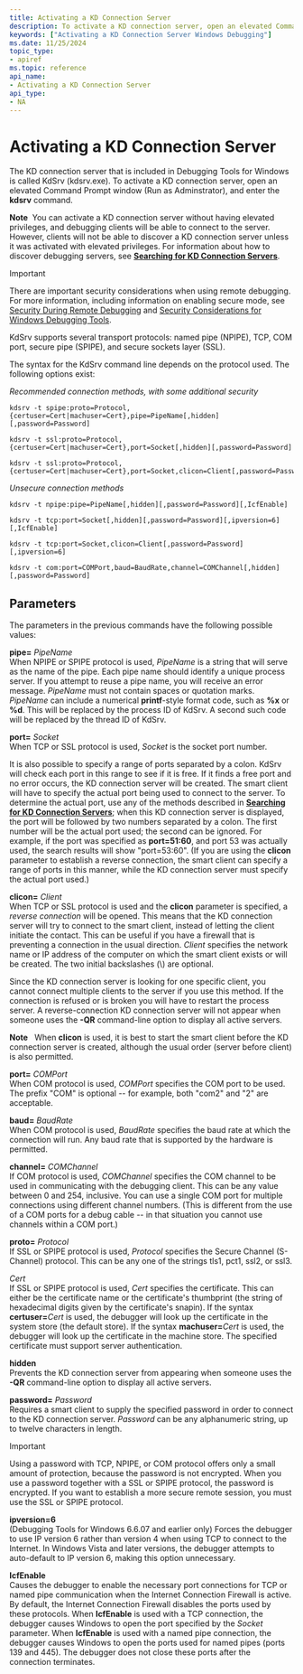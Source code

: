 ```yaml
---
title: Activating a KD Connection Server
description: To activate a KD connection server, open an elevated Command Prompt window (Run as Adminstrator), and enter the kdsrv command.
keywords: ["Activating a KD Connection Server Windows Debugging"]
ms.date: 11/25/2024
topic_type:
- apiref
ms.topic: reference
api_name:
- Activating a KD Connection Server
api_type:
- NA
---
```


# Activating a KD Connection Server

The KD connection server that is included in Debugging Tools for Windows is called KdSrv (kdsrv.exe). To activate a KD connection server, open an elevated Command Prompt window (Run as Adminstrator), and enter the **kdsrv** command.

**Note**  You can activate a KD connection server without having elevated privileges, and debugging clients will be able to connect to the server. However, clients will not be able to discover a KD connection server unless it was activated with elevated privileges. For information about how to discover debugging servers, see [**Searching for KD Connection Servers**](searching-for-kd-connection-servers.md).
 
> [!IMPORTANT]
> There are important security considerations when using remote debugging. For more information, including information on enabling secure mode, see [Security During Remote Debugging](security-during-remote-debugging.md) and [Security Considerations for Windows Debugging Tools](security-considerations.md).

KdSrv supports several transport protocols: named pipe (NPIPE), TCP, COM port, secure pipe (SPIPE), and secure sockets layer (SSL).

The syntax for the KdSrv command line depends on the protocol used. The following options exist:

*Recommended connection methods, with some additional security*

```console
kdsrv -t spipe:proto=Protocol,{certuser=Cert|machuser=Cert},pipe=PipeName[,hidden][,password=Password] 

kdsrv -t ssl:proto=Protocol,{certuser=Cert|machuser=Cert},port=Socket[,hidden][,password=Password] 

kdsrv -t ssl:proto=Protocol,{certuser=Cert|machuser=Cert},port=Socket,clicon=Client[,password=Password] 
```

*Unsecure connection methods*

```console
kdsrv -t npipe:pipe=PipeName[,hidden][,password=Password][,IcfEnable] 

kdsrv -t tcp:port=Socket[,hidden][,password=Password][,ipversion=6][,IcfEnable] 

kdsrv -t tcp:port=Socket,clicon=Client[,password=Password][,ipversion=6] 

kdsrv -t com:port=COMPort,baud=BaudRate,channel=COMChannel[,hidden][,password=Password] 
```

## Parameters

The parameters in the previous commands have the following possible values:

<span id="________pipe_________PipeName"></span><span id="________pipe_________pipename"></span><span id="________PIPE_________PIPENAME"></span> **pipe=** *PipeName*  
When NPIPE or SPIPE protocol is used, *PipeName* is a string that will serve as the name of the pipe. Each pipe name should identify a unique process server. If you attempt to reuse a pipe name, you will receive an error message. *PipeName* must not contain spaces or quotation marks. *PipeName* can include a numerical **printf**-style format code, such as **%x** or **%d**. This will be replaced by the process ID of KdSrv. A second such code will be replaced by the thread ID of KdSrv.

<span id="________port_________Socket"></span><span id="________port_________socket"></span><span id="________PORT_________SOCKET"></span> **port=** *Socket*  
When TCP or SSL protocol is used, *Socket* is the socket port number.

It is also possible to specify a range of ports separated by a colon. KdSrv will check each port in this range to see if it is free. If it finds a free port and no error occurs, the KD connection server will be created. The smart client will have to specify the actual port being used to connect to the server. To determine the actual port, use any of the methods described in [**Searching for KD Connection Servers**](searching-for-kd-connection-servers.md); when this KD connection server is displayed, the port will be followed by two numbers separated by a colon. The first number will be the actual port used; the second can be ignored. For example, if the port was specified as **port=51:60**, and port 53 was actually used, the search results will show "port=53:60". (If you are using the **clicon** parameter to establish a reverse connection, the smart client can specify a range of ports in this manner, while the KD connection server must specify the actual port used.)

<span id="________clicon_________Client"></span><span id="________clicon_________client"></span><span id="________CLICON_________CLIENT"></span> **clicon=** *Client*  
When TCP or SSL protocol is used and the **clicon** parameter is specified, a *reverse connection* will be opened. This means that the KD connection server will try to connect to the smart client, instead of letting the client initiate the contact. This can be useful if you have a firewall that is preventing a connection in the usual direction. *Client* specifies the network name or IP address of the computer on which the smart client exists or will be created. The two initial backslashes (\\\) are optional.

Since the KD connection server is looking for one specific client, you cannot connect multiple clients to the server if you use this method. If the connection is refused or is broken you will have to restart the process server. A reverse-connection KD connection server will not appear when someone uses the **-QR** command-line option to display all active servers.

**Note**   When **clicon** is used, it is best to start the smart client before the KD connection server is created, although the usual order (server before client) is also permitted.

<span id="port_________COMPort"></span><span id="port_________comport"></span><span id="PORT_________COMPORT"></span>**port=** *COMPort*  
When COM protocol is used, *COMPort* specifies the COM port to be used. The prefix "COM" is optional -- for example, both "com2" and "2" are acceptable.

<span id="baud_________BaudRate"></span><span id="baud_________baudrate"></span><span id="BAUD_________BAUDRATE"></span>**baud=** *BaudRate*  
When COM protocol is used, *BaudRate* specifies the baud rate at which the connection will run. Any baud rate that is supported by the hardware is permitted.

<span id="channel_________COMChannel"></span><span id="channel_________comchannel"></span><span id="CHANNEL_________COMCHANNEL"></span>**channel=** *COMChannel*  
If COM protocol is used, *COMChannel* specifies the COM channel to be used in communicating with the debugging client. This can be any value between 0 and 254, inclusive. You can use a single COM port for multiple connections using different channel numbers. (This is different from the use of a COM ports for a debug cable -- in that situation you cannot use channels within a COM port.)

<span id="________proto_________Protocol"></span><span id="________proto_________protocol"></span><span id="________PROTO_________PROTOCOL"></span> **proto=** *Protocol*  
If SSL or SPIPE protocol is used, *Protocol* specifies the Secure Channel (S-Channel) protocol. This can be any one of the strings tls1, pct1, ssl2, or ssl3.

<span id="________Cert"></span><span id="________cert"></span><span id="________CERT"></span> *Cert*  
If SSL or SPIPE protocol is used, *Cert* specifies the certificate. This can either be the certificate name or the certificate's thumbprint (the string of hexadecimal digits given by the certificate's snapin). If the syntax **certuser=**<em>Cert</em> is used, the debugger will look up the certificate in the system store (the default store). If the syntax **machuser=**<em>Cert</em> is used, the debugger will look up the certificate in the machine store. The specified certificate must support server authentication.

<span id="________hidden"></span><span id="________HIDDEN"></span> **hidden**  
Prevents the KD connection server from appearing when someone uses the **-QR** command-line option to display all active servers.

<span id="________password_________Password"></span><span id="________password_________password"></span><span id="________PASSWORD_________PASSWORD"></span> **password=** *Password*  
Requires a smart client to supply the specified password in order to connect to the KD connection server. *Password* can be any alphanumeric string, up to twelve characters in length.

> [!IMPORTANT]
> Using a password with TCP, NPIPE, or COM protocol offers only a small amount of protection, because the password is not encrypted. When you use a password together with a SSL or SPIPE protocol, the password is encrypted. If you want to establish a more secure remote session, you must use the SSL or SPIPE protocol.

<span id="________ipversion_6"></span><span id="________IPVERSION_6"></span> **ipversion=6**  
(Debugging Tools for Windows 6.6.07 and earlier only) Forces the debugger to use IP version 6 rather than version 4 when using TCP to connect to the Internet. In Windows Vista and later versions, the debugger attempts to auto-default to IP version 6, making this option unnecessary.

<span id="________IcfEnable"></span><span id="________icfenable"></span><span id="________ICFENABLE"></span> **IcfEnable**  
Causes the debugger to enable the necessary port connections for TCP or named pipe communication when the Internet Connection Firewall is active. By default, the Internet Connection Firewall disables the ports used by these protocols. When **IcfEnable** is used with a TCP connection, the debugger causes Windows to open the port specified by the *Socket* parameter. When **IcfEnable** is used with a named pipe connection, the debugger causes Windows to open the ports used for named pipes (ports 139 and 445). The debugger does not close these ports after the connection terminates.
 

 